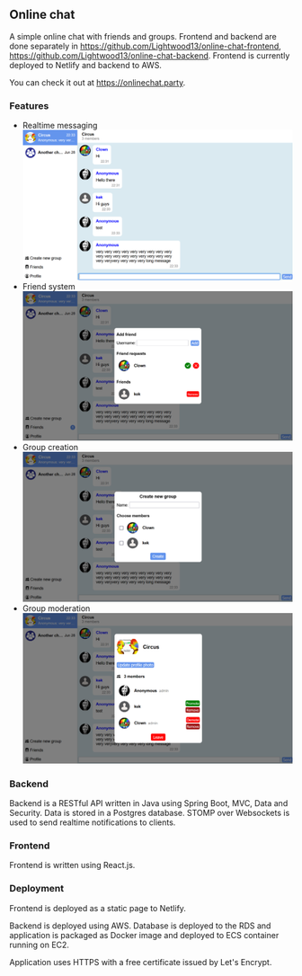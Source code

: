## Online chat

A simple online chat with friends and groups.
Frontend and backend are done separately in 
https://github.com/Lightwood13/online-chat-frontend,
https://github.com/Lightwood13/online-chat-backend.
Frontend is currently deployed to Netlify and backend to AWS.

You can check it out at https://onlinechat.party.

### Features

- Realtime messaging
![screenshot-1](/screenshots/1.png)
- Friend system
![screenshot-1](/screenshots/2.png)
- Group creation
![screenshot-1](/screenshots/3.png)
- Group moderation
![screenshot-1](/screenshots/4.png)

### Backend

Backend is a RESTful API written in Java using Spring Boot, MVC, Data and Security.
Data is stored in a Postgres database.
STOMP over Websockets is used to send realtime notifications to clients.

### Frontend

Frontend is written using React.js.

### Deployment

Frontend is deployed as a static page to Netlify.

Backend is deployed using AWS. Database is deployed to the RDS and
application is packaged as Docker image and deployed to ECS container running on EC2.

Application uses HTTPS with a free certificate issued by Let's Encrypt.